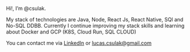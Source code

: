 Hi!, I’m @csulak. 

My stack of technologies are Java, Node, React Js, React Native, SQl and No-SQL DDBB.
Currently I continue improving my stack skills and learning about Docker and GCP (K8S, Cloud Run, SQL CLOUD)

You can contact me via [LinkedIn]( https://www.linkedin.com/in/lucas-csulak ) or lucas.csulak@gmail.com
